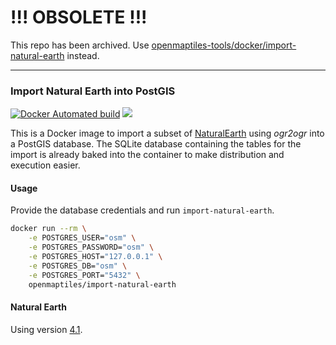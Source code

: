# !!! OBSOLETE !!!

This repo has been archived. Use [openmaptiles-tools/docker/import-natural-earth](https://github.com/openmaptiles/openmaptiles-tools/tree/master/docker/import-natural-earth) instead.

-----

### Import Natural Earth into PostGIS
[![Docker Automated build](https://img.shields.io/docker/automated/openmaptiles/import-natural-earth.svg?maxAge=2592000)](https://hub.docker.com/r/openmaptiles/import-natural-earth/) [![](https://images.microbadger.com/badges/image/openmaptiles/import-natural-earth.svg)](https://microbadger.com/images/openmaptiles/import-natural-earth)

This is a Docker image to import a subset of [NaturalEarth](http://www.naturalearthdata.com/) using *ogr2ogr* into a PostGIS database.
The SQLite database containing the tables for the import is already baked
into the container to make distribution and execution easier.

#### Usage

Provide the database credentials and run `import-natural-earth`.

```bash
docker run --rm \
    -e POSTGRES_USER="osm" \
    -e POSTGRES_PASSWORD="osm" \
    -e POSTGRES_HOST="127.0.0.1" \
    -e POSTGRES_DB="osm" \
    -e POSTGRES_PORT="5432" \
    openmaptiles/import-natural-earth
```

#### Natural Earth
Using version [4.1](https://github.com/nvkelso/natural-earth-vector/releases/tag/v4.1.0).
